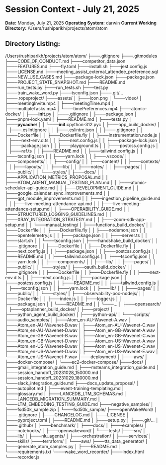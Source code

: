 # Session Context - July 21, 2025

**Date:** Monday, July 21, 2025
**Operating System:** darwin
**Current Working Directory:** /Users/rushiparikh/projects/atom/atom

## Directory Listing:

/Users/rushiparikh/projects/atom/atom/
├───.gitignore
├───.gitmodules
├───CODE_OF_CONDUCT.md
├───competitor_data.json
├───FEATURES.md
├───fly.toml
├───install.sh
├───jest.config.js
├───LICENSE.md
├───meeting_assist_external_attendee_preference.sql
├───NEW_USE_CASES.md
├───package-lock.json
├───package.json
├───PROJECT_STATE_SNAPSHOT.md
├───README.md
├───run_tests.py
├───run_tests.sh
├───test.py
├───train_wake_word.py
├───tsconfig.json
├───.git/...
├───.ropeproject/
├───assets/
│   ├───icon.png
│   └───video/
│       ├───meetingInvite.mp4
│       ├───meetingTime.mp4
│       ├───multipleTasks.mp4
│       └───timePreferences.mp4
├───atomic-docker/
│   ├───__init__.py
│   ├───.gitignore
│   ├───package.json
│   ├───pnpm-lock.yaml
│   ├───README.md
│   ├───tests.py
│   ├───__pycache__/
│   │   └───__init__.cpython-312.pyc
│   ├───app_build_docker/
│   │   ├───.eslintignore
│   │   ├───.eslintrc.json
│   │   ├───.gitignore
│   │   ├───Dockerfile
│   │   ├───Dockerfile.fly
│   │   ├───instrumentation.node.js
│   │   ├───next-env.d.ts
│   │   ├───next.config.js
│   │   ├───package-lock.json
│   │   ├───package.json
│   │   ├───playground.ts
│   │   ├───postcss.config.js
│   │   ├───raf.ts
│   │   ├───README.md
│   │   ├───tailwind.config.js
│   │   ├───tsconfig.json
│   │   ├───yarn.lock
│   │   ├───.vscode/
│   │   ├───components/
│   │   ├───config/
│   │   ├───content/
│   │   ├───contexts/
│   │   ├───layouts/
│   │   ├───lib/
│   │   ├───notes/
│   │   ├───pages/
│   │   ├───public/
│   │   └───styles/
│   ├───docs/
│   │   ├───APPLICATION_METRICS_PROPOSAL.md
│   │   ├───ATOM_AGENT_MANUAL_TESTING_PLAN.md
│   │   ├───atomic-scheduler-api-guide.md
│   │   ├───DEVELOPMENT_GUIDE.md
│   │   ├───google_calendar_sync_improvements.md
│   │   ├───gpt_module_improvements.md
│   │   ├───ingestion_pipeline_guide.md
│   │   ├───live-meeting-attendance-api.md
│   │   ├───live-meeting-attendance-setup.md
│   │   ├───OPERABILITY_GUIDE.md
│   │   ├───STRUCTURED_LOGGING_GUIDELINES.md
│   │   ├───XRAY_INTEGRATION_STRATEGY.md
│   │   ├───zoom-sdk-app-setup.md
│   │   └───manual_testing/
│   ├───functions_build_docker/
│   │   ├───Dockerfile
│   │   ├───Dockerfile.fly
│   │   ├───nodemon.json
│   │   ├───opentelemetry.js
│   │   ├───package.json
│   │   ├───server.ts
│   │   ├───start.sh
│   │   └───tsconfig.json
│   ├───handshake_build_docker/
│   │   ├───.gitignore
│   │   ├───Dockerfile
│   │   ├───Dockerfile.fly
│   │   ├───next.config.js
│   │   ├───package.json
│   │   ├───postcss.config.js
│   │   ├───README.md
│   │   ├───tailwind.config.js
│   │   ├───tsconfig.json
│   │   ├───yarn.lock
│   │   ├───components/
│   │   ├───lib/
│   │   ├───pages/
│   │   ├───public/
│   │   └───styles/
│   ├───oauth_build_docker/
│   │   ├───.gitignore
│   │   ├───Dockerfile
│   │   ├───Dockerfile.fly
│   │   ├───next-env.d.ts
│   │   ├───next.config.js
│   │   ├───package.json
│   │   ├───postcss.config.js
│   │   ├───README.md
│   │   ├───tailwind.config.js
│   │   ├───tsconfig.json
│   │   ├───yarn.lock
│   │   ├───lib/
│   │   ├───pages/
│   │   ├───public/
│   │   └───styles/
│   ├───observability-poc-nodejs/
│   │   ├───Dockerfile
│   │   ├───index.js
│   │   ├───logger.js
│   │   ├───package.json
│   │   └───README.md
│   │   └───...
│   ├───opensearch/
│   ├───optaplanner_build_docker/
│   ├───project/
│   ├───python_agent_build_docker/
│   ├───python-api/
│   └───scripts/
├───audio_samples/
│   ├───Atom_en-AU-Wavenet-A.wav
│   ├───Atom_en-AU-Wavenet-B.wav
│   ├───Atom_en-AU-Wavenet-C.wav
│   ├───Atom_en-AU-Wavenet-D.wav
│   ├───Atom_en-GB-Wavenet-A.wav
│   ├───Atom_en-GB-Wavenet-B.wav
│   ├───Atom_en-GB-Wavenet-C.wav
│   ├───Atom_en-GB-Wavenet-D.wav
│   ├───Atom_en-US-Wavenet-A.wav
│   ├───Atom_en-US-Wavenet-B.wav
│   ├───Atom_en-US-Wavenet-C.wav
│   ├───Atom_en-US-Wavenet-D.wav
│   ├───Atom_en-US-Wavenet-E.wav
│   └───Atom_en-US-Wavenet-F.wav
├───deployment/
│   ├───aws/
│   ├───docker-compose/
│   └───ec2-docker-compose/
├───docs/
│   ├───gmail_integration_guide.md
│   ├───msteams_integration_guide.md
│   ├───session_handoff_20231028_150000.md
│   ├───session_handoff_20231029_180000.md
│   └───slack_integration_guide.md
├───docs_update_proposal/
│   ├───autopilot.md
│   ├───event-training-templating.md
│   ├───glossary.md
│   ├───LANCEDB_LTM_SCHEMAS.md
│   ├───LANCEDB_MIGRATION_SUMMARY.md
│   └───LTM_EMBEDDING_TESTING_GUIDE.md
├───negative_samples/
│   ├───fsd50k_sample.zip
│   └───fsd50k_sample/
├───openWakeWord/
│   ├───.gitignore
│   ├───CHANGELOG.md
│   ├───LICENSE
│   ├───pyproject.toml
│   ├───README.md
│   ├───setup.py
│   ├───.git/...
│   ├───.github/
│   ├───benchmark/
│   ├───docs/
│   ├───examples/
│   ├───notebooks/
│   ├───openwakeword/
│   └───tests/
├───src/
│   ├───lib/
│   ├───nlu_agents/
│   ├───orchestration/
│   ├───services/
│   └───skills/
├───terraform/
│   └───aws/
├───tts_data_generator/
│   ├───generate_atom_samples.py
│   ├───README.md
│   └───requirements.txt
└───wake_word_recorder/
    ├───index.html
    └───recorder.js